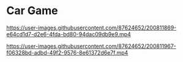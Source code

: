 # Car Game






https://user-images.githubusercontent.com/87624652/200811869-e64cd1d7-d2e6-4fda-bd80-94dac09db9e9.mp4



https://user-images.githubusercontent.com/87624652/200811967-f06328bd-adbd-49f2-9576-8e61372d6e7f.mp4

